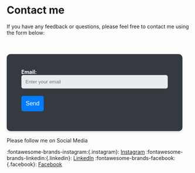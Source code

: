 # Contact me

If you have any feedback or questions, please feel free to contact me using the form below:
<style>
.contact-form {
    max-width: 400px;
    margin: 50px 0 0 0; /* Adjusted margin for left alignment */
    padding: 40px;
    border-radius: 10px;
    background-color: #343a40; /* Dark background color */
    box-shadow: 0 4px 6px rgba(0, 0, 0, 0.1), 0 1px 3px rgba(0, 0, 0, 0.08);
}

.contact-form .form-group {
    margin-bottom: 20px;
}

.contact-form label {
    font-weight: bold;
    color: #fff; /* White text color */
}

.contact-form input[type="email"] {
    width: 100%;
    padding: 10px;
    border: 1px solid #ced4da;
    border-radius: 5px;
    box-sizing: border-box;
    background-color: #e9ecef; /* Light background color for input */
    color: #495057; /* Text color for input */
}

.contact-form button[type="submit"] {
    padding: 12px;
    border: none;
    border-radius: 5px;
    background-color: #007bff; /* Blue button color */
    color: #fff;
    font-size: 16px;
    cursor: pointer;
    transition: background-color 0.3s ease;
}

.contact-form button[type="submit"]:hover {
    background-color: #0056b3; /* Darker blue color on hover */
}
</style>

<div class="contact-form">
    <form action="mailto:jangetipranay@gmail.com" method="post" enctype="text/plain">
        <div class="form-group">
            <label for="email">Email:</label>
            <input type="email" class="form-control" id="email" placeholder="Enter your email" required>
        </div>
        <button type="submit" class="btn btn-primary btn-block">Send</button>
    </form>
</div>
<br>


<div id="social-media" class="hover-color">
    <span>P</span><span>l</span><span>e</span><span>a</span><span>s</span><span>e</span>
    <span>f</span><span>o</span><span>l</span><span>l</span><span>o</span><span>w</span>
    <span>m</span><span>e</span>
    <span>o</span><span>n</span>
    <span>S</span><span>o</span><span>c</span><span>i</span><span>a</span><span>l</span>
    <span>M</span><span>e</span><span>d</span><span>i</span><span>a</span>
</div>
<script>
    document.addEventListener('DOMContentLoaded', function() {
        const letters = document.querySelectorAll('.hover-color span');
        setInterval(function() {
            letters.forEach(letter => {
                const randomColor = getRandomColor();
                letter.style.color = randomColor;
            });
        }, 500); // Change color every 500 milliseconds (0.5 seconds)
    });

    function getRandomColor() {
        const letters = '0123456789ABCDEF';
        let color = '#';
        for (let i = 0; i < 6; i++) {
            color += letters[Math.floor(Math.random() * 16)];
        }
        return color;
    }
</script>


:fontawesome-brands-instagram:{.instagram}: [Instagram](https://www.instagram.com/pranay__sai) 
:fontawesome-brands-linkedin:{.linkedin}: [LinkedIn](https://www.linkedin.com/in/pranay-sai-j) 
:fontawesome-brands-facebook:{.facebook}: [Facebook](https://www.facebook.com/pranay.sai.7798) 


